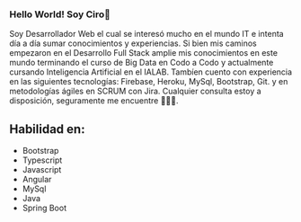 ### Hello World! Soy Ciro👋

Soy Desarrollador Web el cual se interesó mucho en el mundo IT e intenta día a día sumar conocimientos y experiencias.
Si bien mis caminos empezaron en el Desarrollo Full Stack amplie mis conocimientos en este mundo terminando el curso de Big Data en Codo a Codo y actualmente cursando Inteligencia Artificial en el IALAB. Tambíen cuento con experiencia en las siguientes tecnologías: Firebase, Heroku, MySql, Bootstrap, Git. y en metodologías ágiles en SCRUM con Jira.
Cualquier consulta estoy a disposición, seguramente me encuentre 👨🏻‍💻.

## Habilidad en:
- Bootstrap
- Typescript 
- Javascript
- Angular
- MySql
- Java
- Spring Boot

<!--
**CiroM77/CiroM77** is a ✨ _special_ ✨ repository because its `README.md` (this file) appears on your GitHub profile.

Here are some ideas to get you started:

- 🔭 I’m currently working on ...
- 🌱 I’m currently learning ...
- 👯 I’m looking to collaborate on ...
- 🤔 I’m looking for help with ...
- 💬 Ask me about ...
- 📫 How to reach me: ...
- 😄 Pronouns: ...
- ⚡ Fun fact: ...
-->

